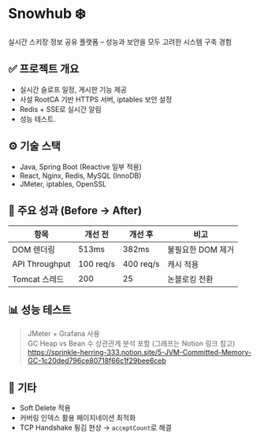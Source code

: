 # Snowhub ❄️
실시간 스키장 정보 공유 플랫폼 – 성능과 보안을 모두 고려한 시스템 구축 경험

## ✅ 프로젝트 개요
- 실시간 슬로프 일정, 게시판 기능 제공
- 사설 RootCA 기반 HTTPS 서버, iptables 보안 설정
- Redis + SSE로 실시간 알림
- 성능 테스트.

## ⚙️ 기술 스택
- Java, Spring Boot (Reactive 일부 적용)
- React, Nginx, Redis, MySQL (InnoDB)
- JMeter, iptables, OpenSSL

## 🚀 주요 성과 (Before → After)
| 항목 | 개선 전 | 개선 후 | 비고 |
|------|--------|--------|------|
| DOM 렌더링 | 513ms | 382ms | 불필요한 DOM 제거 |
| API Throughput | 100 req/s | 400 req/s | 캐시 적용 |
| Tomcat 스레드 | 200 | 25 | 논블로킹 전환 |


## 📊 성능 테스트
> JMeter + Grafana 사용  
> GC Heap vs Bean 수 상관관계 분석 포함 (그래프는 Notion 링크 참고)
https://sprinkle-herring-333.notion.site/5-JVM-Committed-Memory-GC-1c20ded796ce80718f66c1f29bee6ceb

## 📌 기타
- Soft Delete 적용
- 커버링 인덱스 활용 페이지네이션 최적화
- TCP Handshake 튕김 현상 → `acceptCount`로 해결
